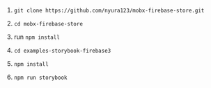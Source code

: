 1. `git clone https://github.com/nyura123/mobx-firebase-store.git`

1. `cd mobx-firebase-store`

1. run `npm install`

1. `cd examples-storybook-firebase3`

1. `npm install`

1. `npm run storybook`


